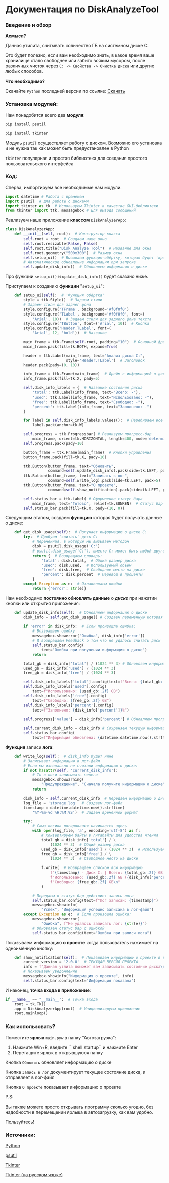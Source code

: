 # Документация по DiskAnalyzeTool

### Введение и обзор

**Асмысл?**

Данная утилита, считывать количество ГБ на системном диске C:

Это будет полезно, если вам необходимо знать, в какое время
ваше хранилище стало свободнее или забито всяким мусором, после различных чисток 
через ```C: -> Свойства -> Очистка диска``` или других любых способов.

**Что необходимо?**

Скачайте ```Python``` последней версии по ссылке: [Скачать](https://www.python.org/downloads/release/python-3135/)

### Установка модулей:

Нам понадобится всего два **модуля**:

```bash
pip install psutil
```

```bash
pip install tkinter
```

Модуль ```psutil``` осуществляет работу с диском.
Возможно его установка и не нужна так как может быть предустановлен в Python

``tkinter`` популярная и простая библиотека для создания простого пользовательского интерфейса

### Код:

Сперва, импортируем все необходимые нам модули.

```python
import datetime # Работа с временем
import psutil  # для работы с дисками
import tkinter as tk  # Используем Tkinter в качестве GUI-библиотеки
from tkinter import ttk, messagebox # Для вывода сообщений
```

Реализуем наше приложение **классом** ```DiskAnalyzerApp```:

```python
class DiskAnalyzerApp:
    def __init__(self, root):  # Конструктор класса
        self.root = root  # Создаем наше окно
        self.root.resizable(False, False)
        self.root.title("Disk Analyze Tool")  # Название для окна
        self.root.geometry("500x300")  # Размер окна
        self.setup_ui()  # Вызываем функцию-обёртку, которая будет 'красить' наше приложение (она будет ниже)
        # Автоматическое обновление информации при запуске
        self.update_disk_info()  # Обновляем информацию о диске
```

Про функции ``setup_ui()`` и ``update_disk_info()`` будет сказано ниже.

Приступаем к созданию **функции** "```setup_ui```":

```python
    def setup_ui(self):  # 'Функция обёртка'
        style = ttk.Style()  # Задаем стили
        # Задаем стили для заднег фона
        style.configure('TFrame', background='#f0f0f0')
        style.configure('TLabel', background='#f0f0f0', font=(
            'Arial', 10))  # Задаем стили для заднего фона текста
        style.configure('TButton', font=('Arial', 10))  # Кнопка
        style.configure('Header.TLabel', font=(
            'Arial', 12, 'bold'))  # Название

        main_frame = ttk.Frame(self.root, padding="10")  # Основной фрейм
        main_frame.pack(fill=tk.BOTH, expand=True)

        header = ttk.Label(main_frame, text="Анализ диска C:",
                           style='Header.TLabel')  # Заголовок
        header.pack(pady=(0, 10))

        info_frame = ttk.Frame(main_frame)  # Фрейм с информацией о диске
        info_frame.pack(fill=tk.X, pady=5)

        self.disk_info_labels = {  # Название состояния диска
            'total': ttk.Label(info_frame, text="Всего: -"),
            'used': ttk.Label(info_frame, text="Использовано: -"),
            'free': ttk.Label(info_frame, text="Свободно: -"),
            'percent': ttk.Label(info_frame, text="Заполнено: -")
        }

        for label in self.disk_info_labels.values():  # Перебираем все состояния диска и выводим их
            label.pack(anchor=tk.W)

        self.progress = ttk.Progressbar( # Реализуем прогресс-бар
            main_frame, orient=tk.HORIZONTAL, length=400, mode='determinate')  # Прогресс-бар
        self.progress.pack(pady=10)

        button_frame = ttk.Frame(main_frame)  # Кнопки управления
        button_frame.pack(fill=tk.X, pady=10)

        ttk.Button(button_frame, text="Обновить",
                   command=self.update_disk_info).pack(side=tk.LEFT, padx=5)
        ttk.Button(button_frame, text="Записать в лог",
                   command=self.write_log).pack(side=tk.LEFT, padx=5)
        ttk.Button(button_frame, text="О проекте",
                   command=self.show_notification).pack(side=tk.LEFT, padx=5)

        self.status_bar = ttk.Label( # Оформление статус бара
            main_frame, text="Готово", relief=tk.SUNKEN)  # Статус бар
        self.status_bar.pack(fill=tk.X, pady=(10, 0))
```

Следующим этапом, создаем **функцию** которая будет получать данные о диске:

```python
    def get_disk_usage(self):  # Получает информацию о диске C:
        try:  # Пробуем 'считать' диск C:
            # Переменная, в которую мы вызываем методом
            disk = psutil.disk_usage('C:')
            # psutil.disk_usage('С:'), вместо C: может быть любой другой диск
            return {  # Возвращаем словарь:
                'total': disk.total,  # Общий размер диска
                'used': disk.used,  # Используемый объём
                'free': disk.free,  # Свободное место на диске
                'percent': disk.percent  # Перевод в проценты
            }
        except Exception as e:  # Отлавилваем ошибки
            return {'error': str(e)}
```

Нам необходимо **постоянно обновлять данные** о ***диске*** при нажатии кнопки или открытия приложения:

```python
    def update_disk_info(self):  # Обновляем информацию о диске
        disk_info = self.get_disk_usage() # Создаем переменную которая сперва будет получать новые данные о диске

        if 'error' in disk_info:  # Если произошла ошибка:
            # Возвращаем ошибку
            messagebox.showerror("Ошибка", disk_info['error'])
            # И возвращаем Feedback о том что не удалось считать диск
            self.status_bar.config(
                text="Ошибка при получении информации о диске")
            return

        total_gb = disk_info['total'] / (1024 ** 3) # Обновляем информацию на экране
        used_gb = disk_info['used'] / (1024 ** 3)
        free_gb = disk_info['free'] / (1024 ** 3)

        self.disk_info_labels['total'].config(text=f"Всего: {total_gb:.2f} GB") # Оформляем вывод информации в виде текстов
        self.disk_info_labels['used'].config(
            text=f"Использовано: {used_gb:.2f} GB")
        self.disk_info_labels['free'].config(
            text=f"Свободно: {free_gb:.2f} GB")
        self.disk_info_labels['percent'].config(
            text=f"Заполнено: {disk_info['percent']}%")

        self.progress['value'] = disk_info['percent'] # Обновляем прогресс-бар

        self.current_disk_info = disk_info # Сохраняем текущую информацию для использования в других методах
        self.status_bar.config(
            text=f"Информация обновлена: {datetime.datetime.now().strftime('%H:%M:%S')}")
```

**Функция** записи **лога**:

```python
    def write_log(self):  # disk_info будет ниже
        # Записывает информацию в лог-файл
        # Если мы изначально не считали информацию о диске:
        if not hasattr(self, 'current_disk_info'):
            # То в логи записывать нечего
            messagebox.showwarning(
                "Предупреждение", "Сначала получите информацию о диске")
            return

        disk_info = self.current_disk_info  # Передаем информацию о диске
        log_file = 'storage.log'  # Создаем лог-файл
        timestamp = datetime.datetime.now().strftime(
            '%Y-%m-%d %H:%M:%S')  # Задаем временной формат

        try:
            # Сама логика логирования начинается здесь
            with open(log_file, 'a', encoding='utf-8') as f:
                # Конвертируем байты в гигабайты для удобства чтения
                total_gb = disk_info['total'] / \
                    (1024 ** 3)  # Общий размер диска
                used_gb = disk_info['used'] / (1024 ** 3)  # Используемый объём
                free_gb = disk_info['free'] / \
                    (1024 ** 3)  # Свободное место на диске

                f.write(  # Возвращаем списком всю информацию
                    f"{timestamp} - Диск C: | Всего: {total_gb:.2f} GB | "
                    f"Использовано: {used_gb:.2f} GB ({disk_info['percent']}%) | "
                    f"Свободно: {free_gb:.2f} GB\n"
                )

            # Передаем в статус бар действие: запись лога
            self.status_bar.config(text=f"Лог записан: {timestamp}")
            messagebox.showinfo(
                "Успех", "Информация успешно записана в лог-файл")
        except Exception as e:  # Если произошла ошибка:
            messagebox.showerror(
                "Ошибка", f"Не удалось записать лог: {str(e)}")
            # Обновляем статус бар с ошибкой
            self.status_bar.config(text="Ошибка при записи лога")
```

Показываем информацию **о проекте** когда пользователь нажимает на одноимённую кнопку:

```python
    def show_notification(self):  # Показываем информацию о проекте в виде уведомления
        current_version = '2.0.0'  # ТЕКУЩАЯ ВЕРСИЯ ПРОЕКТА
        info = f"Данная утлита поможет вам записывать состояние диска\nВерсия - {current_version}"
        # Показываем уведомление
        messagebox.showinfo("Информация о проекте", info)
        self.status_bar.config(text="Информация показана")
```

И наконец, **точка входа в приложение**:

```python
if __name__ == "__main__":  # Точка входа
    root = tk.Tk()
    app = DiskAnalyzerApp(root)  # Инициализируем приложение
    root.mainloop()
```

### Как использовать?

Поместите **ярлык** ```main.pyw``` в папку "Автозагрузка":

1. Нажмите Win+R, введите ```shell:startup`` и нажмите Enter
2. Перетащите ярлык в открывшуюся папку

Кнопка ```Обновить``` обновляет информацию о диске

Кнопка ```Запись в лог``` документирует текущее состояние диска, и отправляет в лог-файл

Кнопка ```О проекте``` показывает информацию о проекте

P.S:

Вы также можете просто открывать программу сколько угодно, без надобности в перемещении ярлыка
в автозагрузку, как вам удобно.

Пользуйтесь!

### Источники:

[Python](https://www.python.org/)

[psutil](https://pypi.org/project/psutil/)

[Tkinter](https://docs.python.org/3/library/tkinter.html)

[Tkinter (на русском языке)](https://metanit.com/python/tkinter/)
